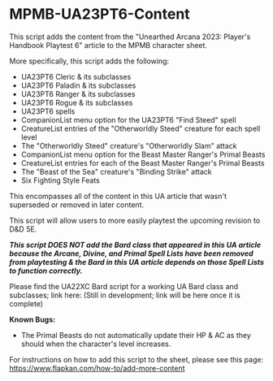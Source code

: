 # MPMB-UA23PT6-Content
This script adds the content from the "Unearthed Arcana 2023: Player's Handbook Playtest 6" article to the MPMB character sheet.

More specifically, this script adds the following:
- UA23PT6 Cleric & its subclasses
- UA23PT6 Paladin & its subclasses
- UA23PT6 Ranger & its subclasses
- UA23PT6 Rogue & its subclasses
- UA23PT6 spells
- CompanionList menu option for the UA23PT6 "Find Steed" spell
- CreatureList entries of the "Otherworldly Steed" creature for each spell level
- The "Otherworldly Steed" creature's "Otherworldly Slam" attack
- CompanionList menu option for the Beast Master Ranger's Primal Beasts
- CreatureList entries for each of the Beast Master Ranger's Primal Beasts
- The "Beast of the Sea" creature's "Binding Strike" attack
- Six Fighting Style Feats

This encompasses all of the content in this UA article that wasn't superseded or removed in later content.

This script will allow users to more easily playtest the upcoming revision to D&D 5E.

_**This script DOES NOT add the Bard class that appeared in this UA article because the Arcane, Divine, and Primal Spell Lists have been removed from playtesting & the Bard in this UA article depends on those Spell Lists to function correctly.**_

Please find the UA22XC Bard script for a working UA Bard class and subclasses; link here: (Still in development; link will be here once it is complete)


**Known Bugs:**
- The Primal Beasts do not automatically update their HP & AC as they should when the character's level increases.

For instructions on how to add this script to the sheet, please see this page: https://www.flapkan.com/how-to/add-more-content

